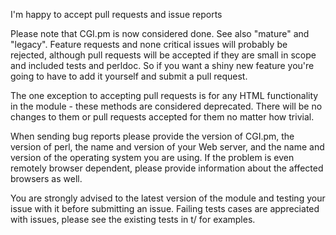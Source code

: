 I'm happy to accept pull requests and issue reports

Please note that CGI.pm is now considered done. See also "mature" and "legacy".
Feature requests and none critical issues will probably be rejected, although
pull requests will be accepted if they are small in scope and included tests
and perldoc. So if you want a shiny new feature you're going to have to add it
yourself and submit a pull request.

The one exception to accepting pull requests is for any HTML functionality in
the module - these methods are considered deprecated. There will be no changes
to them or pull requests accepted for them no matter how trivial.

When sending bug reports please provide the version of CGI.pm, the version of
perl, the name and version of your Web server, and the name and version of the
operating system you are using. If the problem is even remotely browser
dependent, please provide information about the affected browsers as well.

You are strongly advised to the latest version of the module and testing your
issue with it before submitting an issue. Failing tests cases are appreciated
with issues, please see the existing tests in t/ for examples.
